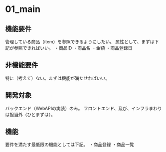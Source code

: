 # 01_main
## 機能要件
管理している商品（item）を参照できるようにしたい。
属性として、まずは下記が参照できればいい。
・商品ID
・商品名
・金額
・商品登録日

## 非機能要件
特に（考えて）ない。まずは機能が満たせればいい。

## 開発対象
バックエンド（WebAPIの実装）のみ。
フロントエンド、及び、インフラまわりは担当外（ひとまずは）。

## 機能
要件を満たす最低限の機能としては下記。
・商品登録
・商品一覧
